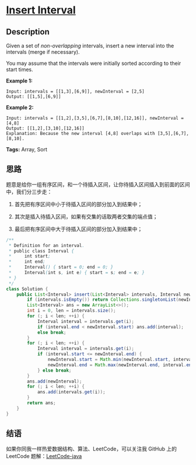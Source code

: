 # [Insert Interval][title]

## Description

Given a set of *non-overlapping* intervals, insert a new interval into the intervals (merge if necessary).

You may assume that the intervals were initially sorted according to their start times.

**Example 1:**

```
Input: intervals = [[1,3],[6,9]], newInterval = [2,5]
Output: [[1,5],[6,9]]
```

**Example 2:**

```
Input: intervals = [[1,2],[3,5],[6,7],[8,10],[12,16]], newInterval = [4,8]
Output: [[1,2],[3,10],[12,16]]
Explanation: Because the new interval [4,8] overlaps with [3,5],[6,7],[8,10].
```

**Tags:** Array, Sort


## 思路

题意是给你一组有序区间，和一个待插入区间，让你待插入区间插入到前面的区间中，我们分三步走：

1. 首先把有序区间中小于待插入区间的部分加入到结果中；

2. 其次是插入待插入区间，如果有交集的话取两者交集的端点值；

3. 最后把有序区间中大于待插入区间的部分加入到结果中；

```java
/**
 * Definition for an interval.
 * public class Interval {
 *     int start;
 *     int end;
 *     Interval() { start = 0; end = 0; }
 *     Interval(int s, int e) { start = s; end = e; }
 * }
 */
class Solution {
    public List<Interval> insert(List<Interval> intervals, Interval newInterval) {
        if (intervals.isEmpty()) return Collections.singletonList(newInterval);
        List<Interval> ans = new ArrayList<>();
        int i = 0, len = intervals.size();
        for (; i < len; ++i) {
            Interval interval = intervals.get(i);
            if (interval.end < newInterval.start) ans.add(interval);
            else break;
        }
        for (; i < len; ++i) {
            Interval interval = intervals.get(i);
            if (interval.start <= newInterval.end) {
                newInterval.start = Math.min(newInterval.start, interval.start);
                newInterval.end = Math.max(newInterval.end, interval.end);
            } else break;
        }
        ans.add(newInterval);
        for (; i < len; ++i) {
            ans.add(intervals.get(i));
        }
        return ans;
    }
}
```


## 结语

如果你同我一样热爱数据结构、算法、LeetCode，可以关注我 GitHub 上的 LeetCode 题解：[LeetCode-java][ajl]



[title]: https://leetcode.com/problems/insert-interval
[ajl]: https://github.com/lovelife-li/LeetCode-java
